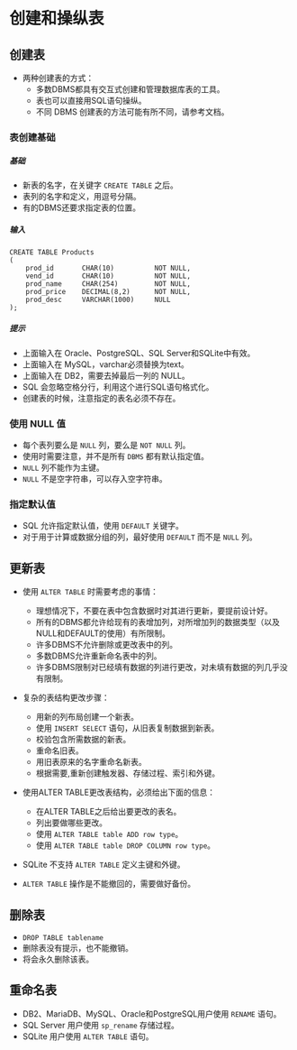 # 创建和操纵表
## 创建表
* 两种创建表的方式：
    * 多数DBMS都具有交互式创建和管理数据库表的工具。
    * 表也可以直接用SQL语句操纵。
    * 不同 DBMS 创建表的方法可能有所不同，请参考文档。

### 表创建基础
##### 基础
* 新表的名字，在关键字 `CREATE TABLE` 之后。
* 表列的名字和定义，用逗号分隔。
* 有的DBMS还要求指定表的位置。

##### 输入
```
CREATE TABLE Products
(
    prod_id       CHAR(10)          NOT NULL,
    vend_id       CHAR(10)          NOT NULL,
    prod_name     CHAR(254)         NOT NULL,
    prod_price    DECIMAL(8,2)      NOT NULL,
    prod_desc     VARCHAR(1000)     NULL
);
```

##### 提示
* 上面输入在 Oracle、PostgreSQL、SQL Server和SQLite中有效。
* 上面输入在 MySQL，varchar必须替换为text。
* 上面输入在 DB2，需要去掉最后一列的 NULL。
* SQL 会忽略空格分行，利用这个进行SQL语句格式化。
* 创建表的时候，注意指定的表名必须不存在。

### 使用 NULL 值
* 每个表列要么是 `NULL` 列，要么是 `NOT NULL` 列。
* 使用时需要注意，并不是所有 `DBMS` 都有默认指定值。
* `NULL` 列不能作为主键。
* `NULL` 不是空字符串，可以存入空字符串。

### 指定默认值
* SQL 允许指定默认值，使用 `DEFAULT` 关键字。
* 对于用于计算或数据分组的列，最好使用 `DEFAULT` 而不是 `NULL` 列。

## 更新表
* 使用 `ALTER TABLE` 时需要考虑的事情：
    * 理想情况下，不要在表中包含数据时对其进行更新，要提前设计好。
    * 所有的DBMS都允许给现有的表增加列，对所增加列的数据类型（以及NULL和DEFAULT的使用）有所限制。
    * 许多DBMS不允许删除或更改表中的列。
    * 多数DBMS允许重新命名表中的列。
    * 许多DBMS限制对已经填有数据的列进行更改，对未填有数据的列几乎没有限制。

* 复杂的表结构更改步骤：
    * 用新的列布局创建一个新表。
    * 使用 `INSERT SELECT` 语句，从旧表复制数据到新表。
    * 校验包含所需数据的新表。
    * 重命名旧表。
    * 用旧表原来的名字重命名新表。
    * 根据需要,重新创建触发器、存储过程、索引和外键。

* 使用ALTER TABLE更改表结构，必须给出下面的信息：
    * 在ALTER TABLE之后给出要更改的表名。
    * 列出要做哪些更改。
    * 使用 `ALTER TABLE table ADD row type`。
    * 使用 `ALTER TABLE table DROP COLUMN row type`。

* SQLite 不支持 `ALTER TABLE` 定义主键和外键。
* `ALTER TABLE` 操作是不能撤回的，需要做好备份。

## 删除表
* `DROP TABLE tablename`
* 删除表没有提示，也不能撤销。
* 将会永久删除该表。

## 重命名表
* DB2、MariaDB、MySQL、Oracle和PostgreSQL用户使用 `RENAME` 语句。
* SQL Server 用户使用 `sp_rename` 存储过程。
* SQLite 用户使用 `ALTER TABLE` 语句。

